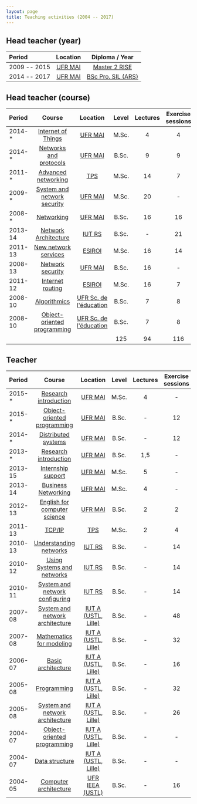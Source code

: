 ```yaml
---
layout: page
title: Teaching activities (2004 -- 2017)
---
```


## Head teacher (year)

| **Period** | **Location** | **Diploma / Year** |
| :------- |:-----:|:-------------:|
| 2009 -- 2015 | [UFR MAI](http://mathinfo.unistra.fr/) | [Master 2 RISE](http://master-informatique.unistra.fr/rise/rise-formation.php) |
| 2014 -- 2017 | [UFR MAI](http://mathinfo.unistra.fr/) | [BSc Pro. SIL (ARS)](http://mathinfo.unistra.fr/offre-de-formation/licence-professionnelle-sil/licence-pro-info-ars-fi/) |

## Head teacher (course)

| **Period** | **Course** | **Location** | **Level** | **Lectures** | **Exercise sessions** | **Lab sessions** |  **Class number** |
| :------- |:----------:| :-----:|:-------------:|:-------------:|:-------------:|:-------------:|:-------------:|
| 2014-* | [Internet of Things](http://mathinfo.unistra.fr/offre-de-formation/ue/?spec=8\|sem=24\|ue=550) | [UFR MAI](http://mathinfo.unistra.fr/) | M.Sc. | 4 | 4 | - | 15 |
| 2014-* | [Networks and protocols](http://mathinfo.unistra.fr/offre-de-formation/ue/?spec=17\|sem=38\|ue=422) | [UFR MAI](http://mathinfo.unistra.fr/) | B.Sc. | 9 | 9 | 12 | 30 |
| 2011-* | [Advanced networking](http://www.telecom-physique.fr/formation/departement-informatique-et-reseaux/) | [TPS](http://www.telecom-physique.fr/) | M.Sc. | 14 | 7 | 8 | 9 |
| 2009-*  | [System and network security](http://mathinfo.unistra.fr/offre-de-formation/ue/?spec=8\|sem=32\|ue=533) | [UFR MAI](http://mathinfo.unistra.fr/) | M.Sc. | 20 | - | 17 | 22 |
| 2008-*  | [Networking](http://mathinfo.unistra.fr/offre-de-formation/mod/?spec=26\|sem=65\|mod=11) |[UFR MAI](http://mathinfo.unistra.fr/) | B.Sc. | 16 | 16 | - | 16 |
| 2013-14 | [Network Architecture](http://iutrs.unistra.fr/images/maquettes/info/IIN_2017_DUT_INFORMATIQUE.pdf) | [IUT RS](http://iutrs.unistra.fr/) | B.Sc. | - | 21 | 28  | 36 |
| 2011-13  | [New network services](http://esiroi.univ-reunion.fr/) | [ESIROI](https://esiroi.univ-reunion.fr/) | M.Sc. | 16 | 14 | - | 10 |
| 2008-13  | [Network security](http://mathinfo.unistra.fr/offre-de-formation/mod/?spec=26\|sem=65\|mod=13) | [UFR MAI](http://mathinfo.unistra.fr/) | B.Sc. | 16 | - | 24  | 15 |
| 2011-12  | [Internet routing](http://esiroi.univ-reunion.fr/) | [ESIROI](https://esiroi.univ-reunion.fr/) | M.Sc. | 16 | 7 | 7 | 10 |
| 2008-10 | [Algorithmics](https://sc-educ.unistra.fr/offre-de-formation/licences/licence-pro-activites-et-techniques-de-communication-lp-atc/) | [UFR Sc. de l'éducation](https://espe.unistra.fr/) | B.Sc. | 7 | 8 | 10  | 11 |
| 2008-10 | [Object-oriented programming](https://sc-educ.unistra.fr/offre-de-formation/licences/licence-pro-activites-et-techniques-de-communication-lp-atc/) | [UFR Sc. de l'éducation](https://espe.unistra.fr/) | B.Sc. | 7 | 8 | 10  | 11 |
||| | 125 | 94 | 116 | 


## Teacher

**Period** | **Course** | **Location** | **Level** | **Lectures** | **Exercise sessions** | **Lab sessions** |  **Class number** |
| :------- |:----------:| :-----:|:-------------:|:-------------:|:-------------:|:-------------:|:-------------:|
| 2015-* | [Research introduction](http://mathinfo.unistra.fr/offre-de-formation/ue/?spec=8\|sem=33\|ue=706) | [UFR MAI](http://mathinfo.unistra.fr/) | M.Sc. | 4 | - | - | 20 |
| 2015-* | [Object-oriented programming](http://mathinfo.unistra.fr/offre-de-formation/ue/?spec=17\|sem=37\|ue=407) | [UFR MAI](http://mathinfo.unistra.fr/) | B.Sc. | - | 12 | 10 | 35 |
| 2014-* | [Distributed systems](http://mathinfo.unistra.fr/offre-de-formation/ue/?spec=17\|sem=39\|ue=427) | [UFR MAI](http://mathinfo.unistra.fr/) | B.Sc. | - | 12 | - | 36 |
| 2013-* | [Research introduction](http://mathinfo.unistra.fr/offre-de-formation/ue/?spec=17\|sem=39\|ue=696) | [UFR MAI](http://mathinfo.unistra.fr/) | B.Sc. | 1,5 | - | - | 30 |
| 2013-15 | [Internship support](http://mathinfo.unistra.fr/offre-de-formation/ue/?spec=8\|sem=25\|ue=552) | [UFR MAI](http://mathinfo.unistra.fr/) | M.Sc. | 5 | - | - | 18 |
| 2013-14 | [Business Networking](http://mathinfo.unistra.fr/offre-de-formation/ue/?spec=8\|sem=33\|ue=538) | [UFR MAI](http://mathinfo.unistra.fr/) | M.Sc. | 4 | - | - | 20 |
| 2012-13  | [English for computer science](http://mathinfo.unistra.fr/offre-de-formation/ue/?spec=17\|sem=39\|ue=424) | [UFR MAI](http://mathinfo.unistra.fr/) | B.Sc. | 2 | 2 | - | 30 |
| 2011-13 | [TCP/IP](http://www.telecom-physique.fr/formation/departement-informatique-et-reseaux/) | [TPS](http://www.telecom-physique.fr/) | M.Sc. | 2 | 4 | - | 7 |
| 2010-13 | [Understanding networks](http://iutrs.unistra.fr/images/maquettes/info/IIN_2017_DUT_INFORMATIQUE.pdf) | [IUT RS](http://iutrs.unistra.fr/) | B.Sc. | - | 14 | 28 | 32 |
| 2010-12 | [Using Systems and networks](http://iutrs.unistra.fr/images/maquettes/info/IIN_2017_DUT_INFORMATIQUE.pdf) | [IUT RS](http://iutrs.unistra.fr/) | B.Sc. | - | 14 | 28 | 32 |
| 2010-11 | [System and network configuring](http://iutrs.unistra.fr/images/maquettes/info/IIN_2017_DUT_INFORMATIQUE.pdf) | [IUT RS](http://iutrs.unistra.fr/) | B.Sc. | - | 14 | 28 | 32 |
| 2007-08 | [System and network architecture](http://www.iut.univ-lille1.fr/dut-info/) | [IUT A  (USTL, Lille)](http://www.iut-a.univ-lille.fr/)	 | B.Sc. | - | 48 | - | 24 |
| 2007-08 | [Mathematics for modeling](http://www.iut.univ-lille1.fr/dut-info/) | [IUT A  (USTL, Lille)](http://www.iut-a.univ-lille.fr/) | B.Sc. | - | 32 | - | 24 |
| 2006-07 | [Basic architecture](http://www.iut.univ-lille1.fr/dut-info/) | [IUT A  (USTL, Lille)](http://www.iut-a.univ-lille.fr/) | B.Sc. | - | 16 | - | 24 |
| 2005-08 | [Programming](http://www.iut.univ-lille1.fr/dut-info/) | [IUT A  (USTL, Lille)](http://www.iut-a.univ-lille.fr/)	 | B.Sc. | - | 32 | 16 | 24 |
| 2005-08 | [System and network architecture](http://www.iut.univ-lille1.fr/dut-info/) | [IUT A  (USTL, Lille)](http://www.iut-a.univ-lille.fr/)	 | B.Sc. | - | 26 | 5 | 24 |
| 2004-07 | [Object-oriented programming](http://www.iut.univ-lille1.fr/dut-info/) | [IUT A  (USTL, Lille)](http://www.iut-a.univ-lille.fr/) | B.Sc. | - | - | 16 | 12 |
| 2004-07 | [Data structure](http://www.iut.univ-lille1.fr/dut-info/) | [IUT A  (USTL, Lille)](http://www.iut-a.univ-lille.fr/)	 | B.Sc. | - | - |16 | 12 |
| 2004-05 | [Computer architecture](http://fil.univ-lille1.fr/formations/licence/l2-l3-parcours-math-info) | [UFR IEEA  (USTL)](http://ieea.univ-lille1.fr/) | B.Sc. | - | 16 | 16 | 25 |
